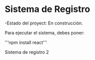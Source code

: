 <h1>Sistema de Registro</h1>

-Estado del proyect: En construcción. 

Para ejecutar el sistema, debes poner:

'''npm install react'''


Sistema de registro 2
